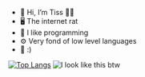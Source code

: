 - 👋 Hi, I’m Tiss 🧀🐀
- 🖥️ The internet rat
- 🤖 I like programming
- ⚙️ Very fond of low level languages
- 🙂 :)

[![Top Langs](https://github-readme-stats.vercel.app/api/top-langs/?username=tisstherat&layout=donut)](https://github.com/tisstherat/github-readme-stats)
![I look like this btw](https://steamuserimages-a.akamaihd.net/ugc/1018318651158994702/ACF9899993ECDCC17AB0316425C1926138F0BE99/?imw=700&imh=390&ima=fit&impolicy=Letterbox&imcolor=%23000000&letterbox=true)
<!---
tisstherat/tisstherat is a ✨ special ✨ repository because its `README.md` (this file) appears on your GitHub profile.
You can click the Preview link to take a look at your changes.
--->
